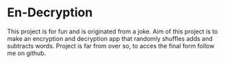# En-Decryption
This project is for fun and is originated from a joke.
Aim of this project is to make an encryption and decryption app that randomly shuffles adds and subtracts words.
Project is far from over so, to acces the final form follow me on github.
